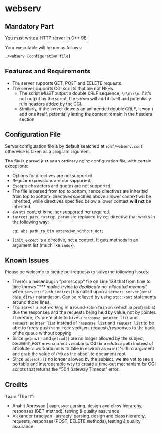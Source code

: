 # webserv
## Mandatory Part
You must write a HTTP server in C++ 98.

Your executable will be run as follows:
```
./webserv [configuration file]
```
## Features and Requirements
*	The server supports GET, POST and DELETE requests.
*	The server supports CGI scripts that are not NPHs.
	*	The script _MUST_ output a double CRLF sequence, `\r\n\r\n`. If it's not output by the script, the server will add it itself and potentially ruin headers added by the CGI.
	*	Similarly, if the server detects an unintended double CRLF, it won't add one itself, potentially letting the content remain in the headers section.
## Configuration File
Server configuration file is by default searched at `conf/webserv.conf`, otherwise is taken as a program argument.

The file is parsed just as an ordinary nginx configuration file, with certain exceptions:
*	Options for directives are not supported.
*	Regular expressions are not supported.
*	Escape characters and quotes are not supported.
*	The file is parsed from top to bottom, hence directives are inherited from top to bottom; directives specified above a lower context will be inherited, while directives specified below a lower context **will not** be inherited.
*	`events` context is neither supported nor required.
*	`fastcgi_pass`, `fastcgi_param` are replaced by `cgi` directive that works in the following way:
	```
	cgi abs_path_to_bin extension_without_dot;
	```
*	`limit_except` is a directive, not a context. It gets methods in an argument list (much like `index`).
## Known Issues
Please be welcome to create pull requests to solve the following issues:
*	There's a heisenbug in "parser.cpp" file on Line 138 that from time to time throws "_*** malloc trying to deallocate not allocated memory_" when `server::flush_indices()` is called upon a `server::server(const base_dir&)` instantiation. Can be relieved by using `std::cout` statements around those lines.
*	The server is not working in a round-robin fashion (which is preferable) due the responses and the requests being held by value, not by pointer. Therefore, it's preferable to have a `response_pointer_list` and `request_pointer_list` instead of `response_list` and `request_list` to be able to freely push semi-received/sent requests/responses to the back of the queue without copying.
*	Since `getenv()` and `getcwd()` are no longer allowed by the subject, `DOCUMENT_ROOT` environment variable to CGI is a _relative_ path instead of absolute: a workaround is to take in environ as `main()`'s third argument and grab the value of `PWD` as the absolute document root.
*	Since `usleep()` is no longer allowed by the subject, we are yet to see a portable and interoperable way to create a time-out mechanism for CGI scripts that returns the "504 Gateway Timeout" error.
## Credits
Team "The It":
*	Anahit Apresyan | aapresya: parsing, design and class hierarchy, responses (GET method), testing & quality assurance
*	Alexander Israelyan | aisraely: parsing, design and class hierarchy, requests, responses (POST, DELETE methods), testing & quality assurance